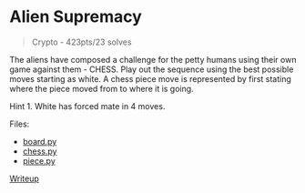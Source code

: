 # Alien Supremacy
> Crypto - 423pts/23 solves

The aliens have composed a challenge for the petty humans using their own game against them - CHESS. Play out the sequence using the best possible moves starting as white. A chess piece move is represented by first stating where the piece moved from to where it is going.

Hint 1. White has forced mate in 4 moves.

Files:
  - [board.py](src/board.py)
  - [chess.py](src/chess.py)
  - [piece.py](src/piece.py)

[Writeup](./writeup/README.md)
